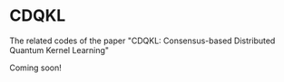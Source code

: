 # CDQKL
The related codes of the paper "CDQKL: Consensus-based Distributed Quantum Kernel Learning"

Coming soon!
